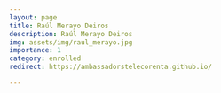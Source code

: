 ```yaml
---
layout: page
title: Raúl Merayo Deiros
description: Raúl Merayo Deiros
img: assets/img/raul_merayo.jpg
importance: 1
category: enrolled
redirect: https://ambassadorstelecorenta.github.io/

---
```

